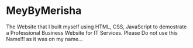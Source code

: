 # MeyByMerisha
The Website that I built myself using HTML, CSS, JavaScript to demostrate a Professional Business Website for IT Services. 
Please Do not use this Name!!! as it was on my name...
